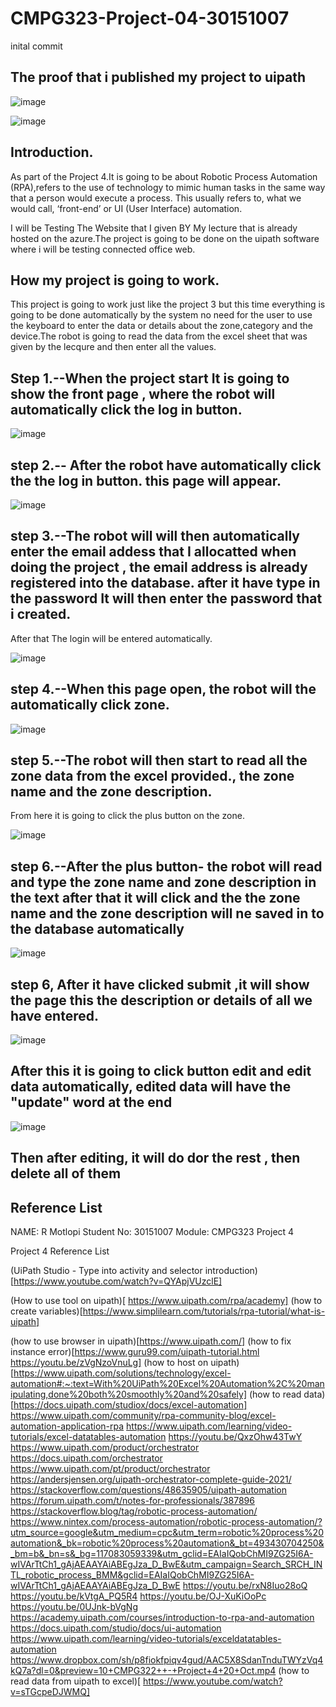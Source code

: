 # CMPG323-Project-04-30151007
inital commit

## The proof that i published my project to uipath
![image](https://user-images.githubusercontent.com/111001425/198300127-55afec61-29cb-4066-89bf-83b9146308e0.png)

![image](https://user-images.githubusercontent.com/111001425/198301206-148e0c35-73d1-49ee-905f-f75f26633e41.png)


## Introduction.

As part of the Project 4.It is going to be about Robotic Process Automation (RPA),refers to the use of technology to mimic human tasks in the same way that a person would execute a process. This usually refers to, what we would call, ‘front-end’ or UI (User Interface) automation.

I will be Testing The Website that I given BY My lecture that is already hosted on the azure.The project is going to be done on the uipath software where i will be testing connected office web.


## How my project  is going to work.
 
This project is going to work just like the project 3 but this time everything is going to be done automatically by the system no need for the user to use the keyboard to enter the data or details about the zone,category and the device.The robot is going to read the data from the excel sheet that was given by the lecqure and then enter all the values.

## Step 1.--When the project start It is going to show the front page , where the robot will automatically click the log in button.

![image](https://user-images.githubusercontent.com/111001425/198292469-a69d5b24-e25c-4111-82cd-5dc81c620b92.png)

## step 2.-- After the robot have automatically click the the log in button. this page will appear.

![image](https://user-images.githubusercontent.com/111001425/198293430-6c4f26a8-0959-4f1d-814c-48feb1d1a9d0.png)

## step 3.--The robot will will then automatically enter the email addess that I allocatted when doing the project , the email address is already registered into the database. after it have type in the password It will then enter the password that i created.

After that The login will be entered automatically.

![image](https://user-images.githubusercontent.com/111001425/198295134-9a120767-d595-4d8d-9fe3-c28075bb0f6c.png)

## step 4.--When this page open, the robot will the automatically click zone.

![image](https://user-images.githubusercontent.com/111001425/198295520-a2b41340-0c17-4fc4-b869-8fcb49a357eb.png)

## step 5.--The robot will then start to read all the zone data from the excel provided., the zone name and the zone description.
From here it is going to click the plus button on the zone.

![image](https://user-images.githubusercontent.com/111001425/198296723-43b84fcb-01f1-4e5d-83db-84a433e5ac0d.png)

## step 6.--After the plus button- the robot will read and type the zone name and zone description in the text after that it will click and the the zone name and the zone description will ne saved in to the database automatically

![image](https://user-images.githubusercontent.com/111001425/198297298-d2e6ed40-2c22-4676-9687-7488bf804e64.png)

## step 6, After it have clicked submit ,it will show the page this the description or details of all we have entered.

![image](https://user-images.githubusercontent.com/111001425/198298912-fb56a9c4-4dbb-4150-b251-c98bc64491d6.png)

## After this it is going to click button edit and edit data automatically, edited data will have the "update" word at the end

![image](https://user-images.githubusercontent.com/111001425/198299587-f3d6bb0a-d383-482f-8922-ff98c3c4ab75.png)

## Then after editing, it will do dor the rest , then delete all of them























































## Reference List
NAME: R Motlopi
Student No: 30151007
Module: CMPG323 Project 4




Project 4 Reference List

(UiPath Studio - Type into activity and selector introduction) [https://www.youtube.com/watch?v=QYApjVUzclE]

(How to use tool on uipath)[ https://www.uipath.com/rpa/academy]
(how to create variables)[https://www.simplilearn.com/tutorials/rpa-tutorial/what-is-uipath]

(how to use browser in uipath)[https://www.uipath.com/]
(how to fix instance error)[https://www.guru99.com/uipath-tutorial.html
https://youtu.be/zVgNzoVnuLg]
(how to host on uipath)[https://www.uipath.com/solutions/technology/excel-automation#:~:text=With%20UiPath%20Excel%20Automation%2C%20manipulating,done%20both%20smoothly%20and%20safely]
(how to read  data)[https://docs.uipath.com/studiox/docs/excel-automation]
https://www.uipath.com/community/rpa-community-blog/excel-automation-application-rpa
https://www.uipath.com/learning/video-tutorials/excel-datatables-automation
https://youtu.be/QxzOhw43TwY
https://www.uipath.com/product/orchestrator
https://docs.uipath.com/orchestrator
https://www.uipath.com/pt/product/orchestrator
https://andersjensen.org/uipath-orchestrator-complete-guide-2021/
https://stackoverflow.com/questions/48635905/uipath-automation
https://forum.uipath.com/t/notes-for-professionals/387896
https://stackoverflow.blog/tag/robotic-process-automation/
https://www.nintex.com/process-automation/robotic-process-automation/?utm_source=google&utm_medium=cpc&utm_term=robotic%20process%20automation&_bk=robotic%20process%20automation&_bt=493430704250&_bm=b&_bn=s&_bg=117083059339&utm_gclid=EAIaIQobChMI9ZG25I6A-wIVArTtCh1_gAjAEAAYAiABEgJza_D_BwE&utm_campaign=Search_SRCH_INTL_robotic_process_BMM&gclid=EAIaIQobChMI9ZG25I6A-wIVArTtCh1_gAjAEAAYAiABEgJza_D_BwE
https://youtu.be/rxN8Iuo28oQ
https://youtu.be/kVtgA_PQ5R4
https://youtu.be/OJ-XuKiOoPc
https://youtu.be/0UJnk-bVgNg
https://academy.uipath.com/courses/introduction-to-rpa-and-automation
https://docs.uipath.com/studio/docs/ui-automation
https://www.uipath.com/learning/video-tutorials/exceldatatables-automation
https://www.dropbox.com/sh/p8fiokfpiqv4gud/AAC5X8SdanTnduTWYzVq4kQ7a?dl=0&preview=10+CMPG322++-+Project+4+20+Oct.mp4
(how to read data from uipath to excel)[ https://www.youtube.com/watch?v=sTGcpeDJWMQ]


